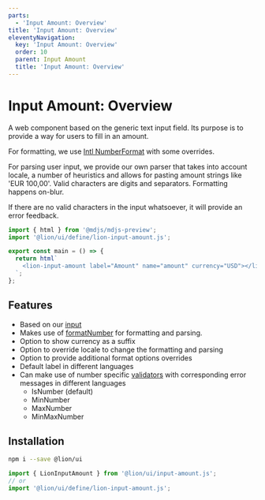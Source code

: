 ```yaml
---
parts:
  - 'Input Amount: Overview'
title: 'Input Amount: Overview'
eleventyNavigation:
  key: 'Input Amount: Overview'
  order: 10
  parent: Input Amount
  title: 'Input Amount: Overview'
---
```


# Input Amount: Overview

A web component based on the generic text input field. Its purpose is to provide a way for users to fill in an amount.

For formatting, we use [Intl NumberFormat](https://developer.mozilla.org/en-US/docs/Web/JavaScript/Reference/Global_Objects/NumberFormat) with some overrides.

For parsing user input, we provide our own parser that takes into account locale, a number of heuristics and allows for pasting amount strings like 'EUR 100,00'.
Valid characters are digits and separators. Formatting happens on-blur.

If there are no valid characters in the input whatsoever, it will provide an error feedback.

```js script
import { html } from '@mdjs/mdjs-preview';
import '@lion/ui/define/lion-input-amount.js';
```

```js preview-story
export const main = () => {
  return html`
    <lion-input-amount label="Amount" name="amount" currency="USD"></lion-input-amount>
  `;
};
```

## Features

- Based on our [input](../input/overview.md)
- Makes use of [formatNumber](../../fundamentals/systems/localize/numbers.md) for formatting and parsing.
- Option to show currency as a suffix
- Option to override locale to change the formatting and parsing
- Option to provide additional format options overrides
- Default label in different languages
- Can make use of number specific [validators](../../fundamentals/systems/form/validate.md) with corresponding error messages in different languages
  - IsNumber (default)
  - MinNumber
  - MaxNumber
  - MinMaxNumber

## Installation

```bash
npm i --save @lion/ui
```

```js
import { LionInputAmount } from '@lion/ui/input-amount.js';
// or
import '@lion/ui/define/lion-input-amount.js';
```
